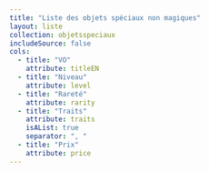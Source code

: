 ```yaml
---
title: "Liste des objets spéciaux non magiques"
layout: liste
collection: objetsspeciaux
includeSource: false
cols:
  - title: "VO"
    attribute: titleEN
  - title: "Niveau"
    attribute: level
  - title: "Rareté"
    attribute: rarity
  - title: "Traits"
    attribute: traits
    isAList: true
    separator: ", "
  - title: "Prix"
    attribute: price
---
```

